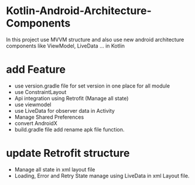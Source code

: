 # Kotlin-Android-Architecture-Components
In this project use MVVM structure and also use new android architecture components like ViewModel, LiveData ... in Kotlin

# add Feature 
  - use version.gradle file for set version in one place for all module
  - use ConstraintLayout
  - Api integration using Retrofit (Manage all state)
  - use viewmodel
  - use LiveData for observer data in Activity
  - Manage Shared Preferences
  - convert AndroidX
  - build.gradle file add rename apk file function.
  
# update Retrofit structure
  - Manage all state in xml layout file
  - Loading, Error and Retry State manage using LiveData in xml Layout file.
  
  
  
  

